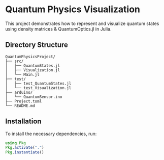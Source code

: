 # Quantum Physics Visualization

This project demonstrates how to represent and visualize quantum states using density matrices & QuantumOptics.jl in Julia. 

## Directory Structure

```
QuantumPhysicsProject/
├── src/
│   ├── QuantumStates.jl
│   ├── Visualization.jl
│   └── Main.jl
├── test/
│   ├── test_QuantumStates.jl
│   └── test_Visualization.jl
├── arduino/
│   └── QuantumSensor.ino
├── Project.toml
└── README.md
```

## Installation

To install the necessary dependencies, run:

```julia
using Pkg
Pkg.activate(".")
Pkg.instantiate()
